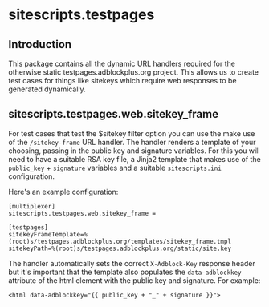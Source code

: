 # sitescripts.testpages

## Introduction

This package contains all the dynamic URL handlers required for the otherwise
static testpages.adblockplus.org project. This allows us to create test cases
for things like sitekeys which require web responses to be generated
dynamically.


## sitescripts.testpages.web.sitekey_frame

For test cases that test the $sitekey filter option you can use the make use of
the `/sitekey-frame` URL handler. The handler renders a template of your
choosing, passing in the public key and signature variables. For this you will
need to have a suitable RSA key file, a Jinja2 template that makes use of the
`public_key` + `signature` variables and a suitable `sitescripts.ini`
configuration.

Here's an example configuration:

```
[multiplexer]
sitescripts.testpages.web.sitekey_frame =

[testpages]
sitekeyFrameTemplate=%(root)s/testpages.adblockplus.org/templates/sitekey_frame.tmpl
sitekeyPath=%(root)s/testpages.adblockplus.org/static/site.key
```

The handler automatically sets the correct `X-Adblock-Key` response header but
it's important that the template also populates the `data-adblockkey` attribute
of the html element with the public key and signature. For example:

    <html data-adblockkey="{{ public_key + "_" + signature }}">
